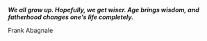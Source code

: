 _**We all grow up. Hopefully, we get wiser. Age brings wisdom, and fatherhood changes one's life completely.**_

Frank Abagnale